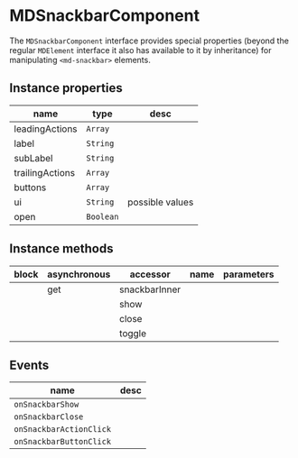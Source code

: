 # MDSnackbarComponent
The `MDSnackbarComponent` interface provides special properties (beyond the regular `MDElement` interface it also has available to it by inheritance) for manipulating `<md-snackbar>` elements.

## Instance properties

name|type|desc
---|---|---
leadingActions|`Array`|
label|`String`|
subLabel|`String`|
trailingActions|`Array`|
buttons|`Array`|
ui|`String`|possible values 
open|`Boolean`|

## Instance methods

block| asynchronous | accessor| name| parameters
---| --- | ---| ---| ---
|  | get| snackbarInner| 
|  | | show| 
|  | | close| 
|  | | toggle| 

## Events

name|desc
---|---
`onSnackbarShow`|
`onSnackbarClose`|
`onSnackbarActionClick`|
`onSnackbarButtonClick`|
